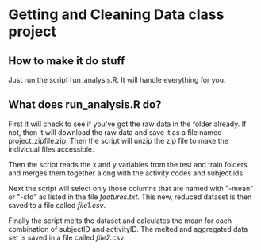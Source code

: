 # Getting and Cleaning Data class project

## How to make it do stuff
Just run the script run_analysis.R. It will handle everything for you.

## What does run_analysis.R do?
First it will check to see if you've got the raw data in the folder already. If not, then it will download the raw data and save it as
a file named project_zipfile.zip. Then the script will unzip the zip file to make the individual files accessible.

Then the script reads the x and y variables from the test and train folders and merges them together along with the activity codes
and subject ids.

Next the script will select only those columns that are named with "-mean" or "-std" as listed in the file *features.txt*. This new, 
reduced dataset is then saved to a file called *file1.csv*.

Finally the script melts the dataset and calculates the mean for each combination of subjectID and activityID. The melted and aggregated
data set is saved in a file called *file2.csv*.
